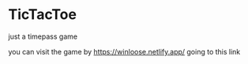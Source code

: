 # TicTacToe
just a timepass game

you can visit the game by https://winloose.netlify.app/ going to this link

